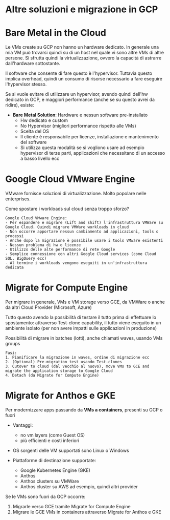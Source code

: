 # Altre soluzioni e migrazione in GCP

# Bare Metal in the Cloud

Le VMs create su GCP non hanno un hardware dedicato. In generale una mia VM può trovarsi quindi su di un host nel quale vi sono altre VMs di altre persone. Si sfrutta quindi la virtualizzazione, ovvero la capacità di astrarre dall'hardware sottostante.

 Il software che consente di fare questo è l'hypervisor. Tuttavia questo implica overhead, quindi un consumo di risorse necessario a fare eseguire l'hypervisor stesso. 

Se si vuole evitare di utilizzare un hypervisor, avendo quindi dell'hw dedicato in GCP, e maggiori performance (anche se su questo avrei da ridire), esiste:
- **Bare Metal Solution**: Hardware e nessun software pre-installato
    - Hw dedicato e custom
    - No Hypervisor (migliori performance rispetto alle VMs)
    - Scelta del OS
    - Il cliente è responsabile per licenze, installazione e mantenimento del software 
    - Si utilizza questa modalità se si vogliono usare ad esempio hypervisor di terze parti, applicazioni che necessitano di un accesso a basso livello ecc

# Google Cloud VMware Engine

VMware fornisce soluzioni di virtualizzazione. Molto popolare nelle enterprises. 

Come spostare i workloads sul cloud senza troppo sforzo?

    Google Cloud VMware Engine: 
    - Per espandere e migrare (Lift and shift) l'infrastruttura VMWare su Google Cloud. Quindi migrare VMWare workloads in cloud
    - Non occorre apportare nessun cambiamento ad applicazioni, tools o processi
    - Anche dopo la migrazione è possibile usare i tools VMware esistenti
    - Nessun problema di hw o licenze
    - Utilizzo delle alte performance di rete Google
    - Semplice connessione con altri Google Cloud services (come Cloud SQL, BigQuery ecc)
    - Al termine i workloads vengono eseguiti in un'infrastruttura dedicata

# Migrate for Compute Engine

Per migrare in generale, VMs e VM storage verso GCE, da VMWare o anche da altri Cloud Provider (Microsoft, Azure) 

Tutto questo avendo la possibilità di testare il tutto prima di effettuare lo spostamento: attraverso Test-clone capability, il tutto viene eseguito in un ambiente isolato (per non avere impatti sulle applicazioni in produzione)

Possibilità di migrare in batches (lotti), anche chiamati waves, usando VMs groups

    Fasi:
    1. Pianificare la migrazione in waves, ordine di migrazione ecc
    2. (Optional) Pre-migration test usando Test-clones
    3. Cutover to cloud (dal vecchio al nuovo), move VMs to GCE and migrate the application storage to Google Cloud
    4. Detach (da Migrate for Compute Engine)

# Migrate for Anthos e GKE

Per modernizzare apps passando da **VMs a containers**, presenti su GCP o fuori
- Vantaggi:
    - no vm layers (come Guest OS)
    - più efficienti e costi inferiori

- OS sorgenti delle VM supportati sono Linux o Windows
- Piattaforme di destinazione supportate:
    - Google Kubernetes Engine (GKE)
    - Anthos
    - Anthos clusters su VMWare
    - Anthos cluster su AWS ad esempio, quindi altri provider
    
Se le VMs sono fuori da GCP occorre:
1. Migrarle verso GCE tramite Migrate for Compute Engine
2. Migrare le GCE VMs in containers attraverso Migrate for Anthos e GKE


